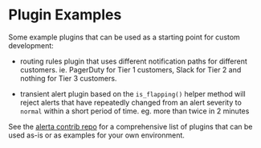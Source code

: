Plugin Examples
===============

Some example plugins that can be used as a starting point for custom development:

  * routing rules plugin that uses different notification paths for different customers.
    ie. PagerDuty for Tier 1 customers, Slack for Tier 2 and nothing for Tier 3 customers.

  * transient alert plugin based on the `is_flapping()` helper method
    will reject alerts that have repeatedly changed from an alert severity
    to `normal` within a short period of time. eg. more than twice in 2 minutes

See the [alerta contrib repo](https://github.com/nicholasprado/alertaio/alerta-contrib/tree/master/plugins) for
a comprehensive list of plugins that can be used as-is or as examples for your own environment.
